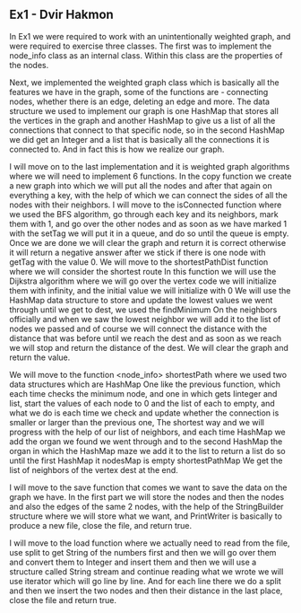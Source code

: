 Ex1 - Dvir Hakmon
--------

In Ex1 we were required to work with an unintentionally weighted graph, and were required to exercise three classes.
The first was to implement the node_info class as an internal class.
Within this class are the properties of the nodes.

Next, we implemented the weighted graph class which is basically all the features we have in the graph, some of the functions are - connecting nodes, whether there is an edge, deleting an edge and more.
The data structure we used to implement our graph is one HashMap that stores all the vertices in the graph and another HashMap to give us a list of all the connections that connect to that specific node, so in the second HashMap we did get an Integer and a list that is basically all the connections it is connected to.
And in fact this is how we realize our graph.

I will move on to the last implementation and it is weighted graph algorithms where we will need to implement 6 functions. In the copy function we create a new graph into which we will put all the nodes and after that again on everything a key, with the help of which we can connect the sides of all the nodes with their neighbors.
I will move to the isConnected function where we used the BFS algorithm, go through each key and its neighbors, mark them with 1, and go over the other nodes and as soon as we have marked 1 with the setTag we will put it in a queue, and do so until the queue is empty. Once we are done we will clear the graph and return it is correct otherwise it will return a negative answer after we stick if there is one node with getTag with the value 0.
We will move to the shortestPathDist function where we will consider the shortest route
In this function we will use the Dijkstra algorithm where we will go over the vertex code we will initialize them with infinity, and the initial value we will initialize with 0 We will use the HashMap data structure to store and update the lowest values ​​we went through until we get to dest, we used the findMinimum On the neighbors officially and when we saw the lowest neighbor we will add it to the list of nodes we passed and of course we will connect the distance with the distance that was before until we reach the dest and as soon as we reach we will stop and return the distance of the dest. We will clear the graph and return the value.

We will move to the function <node_info> shortestPath where we used two data structures which are HashMap
One like the previous function, which each time checks the minimum node, and one in which gets Iinteger and list, start the values ​​of each node to 0 and the list of each to empty, and what we do is each time we check and update whether the connection is smaller or larger than the previous one, The shortest way and we will progress with the help of our list of neighbors, and each time HashMap we add the organ we found we went through and to the second HashMap the organ in which the HashMap maze we add it to the list to return a list do so until the first HashMap it nodesMap is empty
 shortestPathMap We get the list of neighbors of the vertex dest at the end.

I will move to the save function that comes we want to save the data on the graph we have. In the first part we will store the nodes and then the nodes and also the edges of the same 2 nodes, with the help of the StringBuilder structure where we will store what we want, and PrintWriter is basically to produce a new file, close the file, and return true.

I will move to the load function where we actually need to read from the file, use split to get String of the numbers first and then we will go over them and convert them to Integer and insert them and then we will use a structure called String stream and continue reading what we wrote we will use iterator which will go line by line.
And for each line there we do a split and then we insert the two nodes and then their distance in the last place, close the file and return true.
